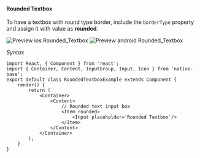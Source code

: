 #### Rounded Textbox

To have a textbox with round type border, include the <code>borderType</code> property and assign it with value as **rounded**.

![Preview ios Rounded_Textbox](https://github.com/GeekyAnts/NativeBase-KitchenSink/raw/master/screenshots/ios/roundedInput.png)
![Preview android Rounded_Textbox](https://github.com/GeekyAnts/NativeBase-KitchenSink/raw/master/screenshots/android/roundedinput.png)

*Syntax*        
<pre class="line-numbers"><code class="language-jsx">import React, { Component } from 'react';
import { Container, Content, InputGroup, Input, Icon } from 'native-base';
export default class RoundedTextboxExample extends Component {
    render() {
        return (
            &lt;Container>
                &lt;Content>
                    // Rounded text input box
                    &lt;Item rounded>
                        &lt;Input placeholder='Rounded Textbox'/>
                    &lt;/Item>
                &lt;/Content>
            &lt;/Container>
        );
    }
}</code></pre><br />
